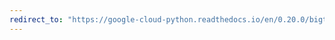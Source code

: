 ```yaml
---
redirect_to: "https://google-cloud-python.readthedocs.io/en/0.20.0/bigtable-client-intro.html"
---
```

